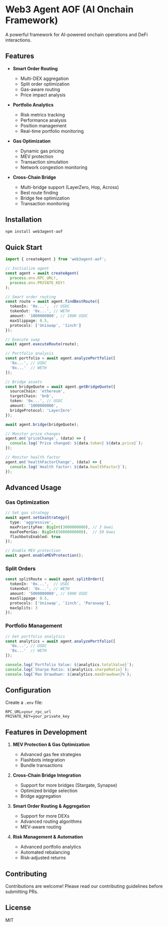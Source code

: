 # Web3 Agent AOF (AI Onchain Framework)

A powerful framework for AI-powered onchain operations and DeFi interactions.

## Features

- **Smart Order Routing**
  - Multi-DEX aggregation
  - Split order optimization
  - Gas-aware routing
  - Price impact analysis

- **Portfolio Analytics**
  - Risk metrics tracking
  - Performance analysis
  - Position management
  - Real-time portfolio monitoring

- **Gas Optimization**
  - Dynamic gas pricing
  - MEV protection
  - Transaction simulation
  - Network congestion monitoring

- **Cross-Chain Bridge**
  - Multi-bridge support (LayerZero, Hop, Across)
  - Best route finding
  - Bridge fee optimization
  - Transaction monitoring

## Installation

```bash
npm install web3agent-aof
```

## Quick Start

```typescript
import { createAgent } from 'web3agent-aof';

// Initialize agent
const agent = await createAgent(
  process.env.RPC_URL!,
  process.env.PRIVATE_KEY!
);

// Smart order routing
const route = await agent.findBestRoute({
  tokenIn: '0x...',  // USDC
  tokenOut: '0x...', // WETH
  amount: '1000000000', // 1000 USDC
  maxSlippage: 0.5,
  protocols: ['Uniswap', '1inch']
});

// Execute swap
await agent.executeRoute(route);

// Portfolio analysis
const portfolio = await agent.analyzePortfolio([
  '0x...', // USDC
  '0x...'  // WETH
]);

// Bridge assets
const bridgeQuote = await agent.getBridgeQuote({
  sourceChain: 'ethereum',
  targetChain: 'bnb',
  token: '0x...', // USDC
  amount: '1000000000',
  bridgeProtocol: 'LayerZero'
});

await agent.bridge(bridgeQuote);

// Monitor price changes
agent.on('priceChange', (data) => {
  console.log(`Price changed: ${data.token} ${data.price}`);
});

// Monitor health factor
agent.on('healthFactorChange', (data) => {
  console.log(`Health factor: ${data.healthFactor}`);
});
```

## Advanced Usage

### Gas Optimization

```typescript
// Set gas strategy
await agent.setGasStrategy({
  type: 'aggressive',
  maxPriorityFee: BigInt(3000000000), // 3 Gwei
  maxFeePerGas: BigInt(50000000000),  // 50 Gwei
  flashbotsEnabled: true
});

// Enable MEV protection
await agent.enableMEVProtection();
```

### Split Orders

```typescript
const splitRoute = await agent.splitOrder({
  tokenIn: '0x...',  // USDC
  tokenOut: '0x...', // WETH
  amount: '5000000000', // 5000 USDC
  maxSlippage: 0.5,
  protocols: ['Uniswap', '1inch', 'Paraswap'],
  maxSplits: 3
});
```

### Portfolio Management

```typescript
// Get portfolio analytics
const analytics = await agent.analyzePortfolio([
  '0x...', // USDC
  '0x...'  // WETH
]);

console.log(`Portfolio Value: ${analytics.totalValue}`);
console.log(`Sharpe Ratio: ${analytics.sharpeRatio}`);
console.log(`Max Drawdown: ${analytics.maxDrawdown}%`);
```

## Configuration

Create a `.env` file:

```env
RPC_URL=your_rpc_url
PRIVATE_KEY=your_private_key
```

## Features in Development

1. **MEV Protection & Gas Optimization**
   - Advanced gas fee strategies
   - Flashbots integration
   - Bundle transactions

2. **Cross-Chain Bridge Integration**
   - Support for more bridges (Stargate, Synapse)
   - Optimized bridge selection
   - Bridge aggregation

3. **Smart Order Routing & Aggregation**
   - Support for more DEXs
   - Advanced routing algorithms
   - MEV-aware routing

4. **Risk Management & Automation**
   - Advanced portfolio analytics
   - Automated rebalancing
   - Risk-adjusted returns

## Contributing

Contributions are welcome! Please read our contributing guidelines before submitting PRs.

## License

MIT
